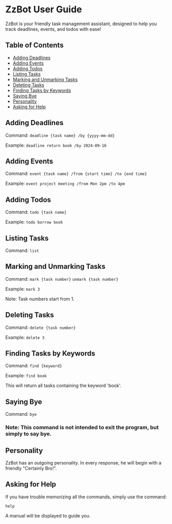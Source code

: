 # ZzBot User Guide

ZzBot is your friendly task management assistant, designed to help you track deadlines, events, and todos with ease!

## Table of Contents
- [Adding Deadlines](#adding-deadlines)
- [Adding Events](#adding-events)
- [Adding Todos](#adding-todos)
- [Listing Tasks](#listing-tasks)
- [Marking and Unmarking Tasks](#marking-and-unmarking-tasks)
- [Deleting Tasks](#deleting-tasks)
- [Finding Tasks by Keywords](#finding-tasks-by-keywords)
- [Saying Bye](#saying-bye)
- [Personality](#personality)
- [Asking for Help](#asking-for-help)

## Adding Deadlines
Command: 
`deadline {task name} /by {yyyy-mm-dd}`

Example: 
`deadline return book /by 2024-09-16`

## Adding Events
Command: 
`event {task name} /from {start time} /to {end time}`

Example: 
`event project meeting /from Mon 2pm /to 4pm`

## Adding Todos
Command: 
`todo {task name}`

Example: 
`todo borrow book`

## Listing Tasks
Command: 
`list`

## Marking and Unmarking Tasks
Command: 
`mark {task number}` 
`unmark {task number}`

Example: 
`mark 3`

Note: Task numbers start from 1.

## Deleting Tasks
Command: 
`delete {task number}`

Example: 
`delete 3`

## Finding Tasks by Keywords
Command: 
`find {keyword}`

Example: 
`find book`

This will return all tasks containing the keyword 'book'.

## Saying Bye
Command: 
`bye`

### Note: This command is not intended to exit the program, but simply to say bye.

## Personality
ZzBot has an outgoing personality. In every response, he will begin with a friendly "Certainly Bro!".

## Asking for Help
If you have trouble memorizing all the commands, simply use the command:

`help`

A manual will be displayed to guide you.
